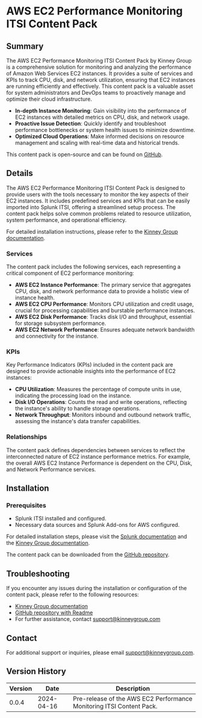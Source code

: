 # AWS EC2 Performance Monitoring ITSI Content Pack

## Summary
The AWS EC2 Performance Monitoring ITSI Content Pack by Kinney Group is a comprehensive solution for monitoring and analyzing the performance of Amazon Web Services EC2 instances. It provides a suite of services and KPIs to track CPU, disk, and network utilization, ensuring that EC2 instances are running efficiently and effectively. This content pack is a valuable asset for system administrators and DevOps teams to proactively manage and optimize their cloud infrastructure.

- **In-depth Instance Monitoring**: Gain visibility into the performance of EC2 instances with detailed metrics on CPU, disk, and network usage.
- **Proactive Issue Detection**: Quickly identify and troubleshoot performance bottlenecks or system health issues to minimize downtime.
- **Optimized Cloud Operations**: Make informed decisions on resource management and scaling with real-time data and historical trends.

This content pack is open-source and can be found on [GitHub](https://www.github.com/kinneygroup).

## Details
The AWS EC2 Performance Monitoring ITSI Content Pack is designed to provide users with the tools necessary to monitor the key aspects of their EC2 instances. It includes predefined services and KPIs that can be easily imported into Splunk ITSI, offering a streamlined setup process. The content pack helps solve common problems related to resource utilization, system performance, and operational efficiency.

For detailed installation instructions, please refer to the [Kinney Group documentation](https://www.kinneygroup.com/installing-content-packs).

### Services
The content pack includes the following services, each representing a critical component of EC2 performance monitoring:
- **AWS EC2 Instance Performance**: The primary service that aggregates CPU, disk, and network performance data to provide a holistic view of instance health.
- **AWS EC2 CPU Performance**: Monitors CPU utilization and credit usage, crucial for processing capabilities and burstable performance instances.
- **AWS EC2 Disk Performance**: Tracks disk I/O and throughput, essential for storage subsystem performance.
- **AWS EC2 Network Performance**: Ensures adequate network bandwidth and connectivity for the instance.

### KPIs
Key Performance Indicators (KPIs) included in the content pack are designed to provide actionable insights into the performance of EC2 instances:
- **CPU Utilization**: Measures the percentage of compute units in use, indicating the processing load on the instance.
- **Disk I/O Operations**: Counts the read and write operations, reflecting the instance's ability to handle storage operations.
- **Network Throughput**: Monitors inbound and outbound network traffic, assessing the instance's data transfer capabilities.

### Relationships
The content pack defines dependencies between services to reflect the interconnected nature of EC2 instance performance metrics. For example, the overall AWS EC2 Instance Performance is dependent on the CPU, Disk, and Network Performance services.

## Installation

### Prerequisites
- Splunk ITSI installed and configured.
- Necessary data sources and Splunk Add-ons for AWS configured.

For detailed installation steps, please visit the [Splunk documentation](https://docs.splunk.com/Documentation/ITSI/latest/Install/InstallContentPacks) and the [Kinney Group documentation](https://www.kinneygroup.com/installing-content-packs).

The content pack can be downloaded from the [GitHub repository](https://www.github.com/kinneygroup).

## Troubleshooting
If you encounter any issues during the installation or configuration of the content pack, please refer to the following resources:
- [Kinney Group documentation](https://www.kinneygroup.com/installing-content-packs)
- [GitHub repository with Readme](https://www.github.com/kinneygroup)
- For further assistance, contact [support@kinneygroup.com](mailto:support@kinneygroup.com)

## Contact
For additional support or inquiries, please email [support@kinneygroup.com](mailto:support@kinneygroup.com).

## Version History

| Version | Date       | Description                                      |
|---------|------------|--------------------------------------------------|
| 0.0.4   | 2024-04-16 | Pre-release of the AWS EC2 Performance Monitoring ITSI Content Pack. |
